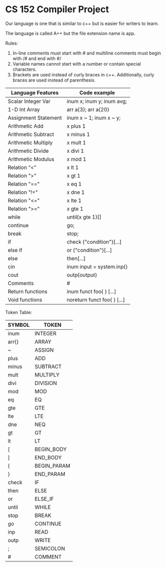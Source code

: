 # CS 152 Compiler Project


Our language is one that is similar to c++ but is easier for writers to learn. 

The language is called A++ but the file extension name is app. 

Rules: 
1. In-line comments must start with # and multiline comments must begin with /# and end with #/
2. Variable names cannot start with a number or contain special characters. 
3. Brackets are used instead of curly braces in c++. Additionally, curly braces are used instead of parenthesis. 

|	Language Features |	Code example |
|	----------------- | ------------ |
|	Scalar Integer Var	|	inum x; inum y; inum avg;	|
|	1-D Int Array	|	arr a{3}; arr a{20}	|
|	Assignment Statement	|	inum x ~ 1; inum x ~ y;	|
|	Arithmetic Add	|	x plus 1	|
|	Arithmetic Subtract	|	x minus 1	|
|	Arithmetic Multiply	|	x mult 1	|
|	Arithmetic Divide	|	x divi 1	|
|	Arithmetic Modulus	|	x mod 1	|
|	Relation “<”	|	x lt 1	|
|	Relation ">"	|	x gt 1	|
|	Relation "=="	|	x eq 1	|
|	Relation "!="	|	x dne 1	|
|	Relation "<="	|	x lte 1	|
|	Relation ">="	|	x gte 1	|
|	while	|	until{x gte 1}[]	|
|	continue	|	go;	|
|	break	|	stop;	|
|	if	|	check {"condition"}[...]	|
|	else if	|	or {"condition"}[...]	|
|	else	|	then[...] |
|	cin	|	inum input = system.inp{}	|
|	cout	|	outp{output}	|
|	Comments	|	#	|
|	Return functions	|	inum funct foo{ } [...]	|
|	Void functions	|	noreturn funct foo{ } [...]	|

Token Table: 


| SYMBOL            |     TOKEN    |
|	----------------- | ------------ |
| inum | INTEGER |
| arr{} | ARRAY |
| ~ | ASSIGN |
| plus | ADD |
| minus | SUBTRACT |
| mult | MULTIPLY |
| divi | DIVISION |
| mod | MOD |
| eq | EQ |
| gte | GTE |
| lte | LTE |
| dne | NEQ |
| gt | GT |
| lt | LT |
| [ | BEGIN_BODY |
| ] | END_BODY |
| { | BEGIN_PARAM |
| } | END_PARAM |
| check | IF |
| then | ELSE |
| or | ELSE_IF |
| until | WHILE |
| stop | BREAK |
| go | CONTINUE |
| inp | READ | 
| outp | WRITE |
| ; | SEMICOLON |
| # | COMMENT |
